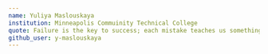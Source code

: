 ```yaml
---
name: Yuliya Maslouskaya
institution: Minneapolis Commuinity Technical College
quote: Failure is the key to success; each mistake teaches us something. - Morihei Ueshiba
github_user: y-maslouskaya
---
```

